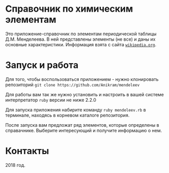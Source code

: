 # Справочник по химическим элементам
Это приложение-справочник по элементам периодической таблицы Д.М. Менделеева. В ней представлены элементы (не все) и даны 
их основные характеристики. Информация взята с сайта [`wikipedia.org`](https://en.wikipedia.org/wiki/Main_Page).

# Запуск и работа
Для того, чтобы воспользоваться приложением - нужно клонировать репозиторий `git clone https://github.com/Anikram/mendeleev`

Для работы вам так же нужно установить и настроить в вашей системе интерпретатор `ruby` версии не ниже 2.2.0

Для запуска приложения набирите команду `ruby mendeleev.rb` в терминале, находясь в корневом каталоге репозитория.

После запуска вам предложат ряд элементов, которые определены в справачнике. Выберите интересующий и получите информацию о нем.

# Контакты

2018 год.
